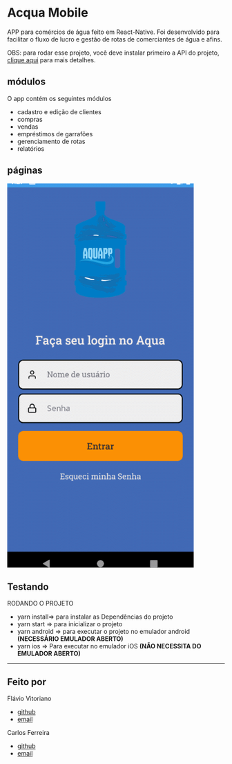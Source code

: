 # Acqua Mobile

APP para comércios de água feito em React-Native. Foi desenvolvido para facilitar o fluxo de lucro e gestão de rotas de comerciantes de água e afins.

OBS: para rodar esse projeto, você deve instalar primeiro a API do projeto, [clique aqui](https://github.com/flavioVitoriano//) para mais detalhes.

## módulos

O app contém os seguintes módulos

* cadastro e edição de clientes
* compras
* vendas
* empréstimos de garrafões
* gerenciamento de rotas
* relatórios

## páginas
![Foto do App](https://github.com/flavioVitoriano/acquaMobile/blob/master/images/gitCriado.gif)

## Testando
RODANDO O PROJETO
* yarn install=>  para instalar as  Dependências do projeto
* yarn start => para inicializar o projeto
* yarn android => para executar o projeto no emulador android
**(NECESSÁRIO EMULADOR ABERTO)**
* yarn ios => Para executar no emulador iOS
**(NÃO NECESSITA DO  EMULADOR ABERTO)**

****

## Feito por
Flávio Vitoriano
* [github](https://www.github.com/flavioVitoriano)
* [email](https://flavio.vitorianodev@gmail.com)

Carlos Ferreira
* [github](https://www.github.com/CarlosSTS)
* [email](https://carlossts826@@gmail.com)
